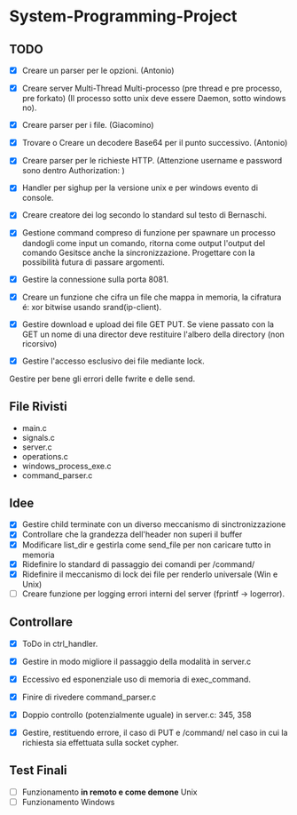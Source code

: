 # System-Programming-Project

## TODO
- [x] Creare un parser per le opzioni. (Antonio)
- [x] Creare server Multi-Thread Multi-processo (pre thread e pre processo, pre forkato) (Il processo sotto unix deve essere Daemon, sotto windows no).
- [x] Creare parser per i file. (Giacomino)
- [x] Trovare o Creare un decodere Base64 per il punto successivo. (Antonio)
- [x] Creare parser per le richieste HTTP. (Attenzione username e password sono dentro Authorization: )
- [x] Handler per sighup per la versione unix e per windows evento di console.
- [x] Creare creatore dei log secondo lo standard sul testo di Bernaschi.
- [x] Gestione command compreso di funzione per spawnare un processo dandogli come input un comando, ritorna come output l'output del comando Gesitsce anche la sincronizzazione. Progettare con la possibilità futura di passare argomenti.
- [x] Gestire la connessione sulla porta 8081.
- [x] Creare un funzione che cifra un file che mappa in memoria, la cifratura é: xor bitwise usando srand(ip-client).
- [x] Gestire download e upload dei file GET PUT. Se viene passato con la GET un nome di una director deve restituire l'albero della directory (non ricorsivo)
- [x] Gestire l'accesso esclusivo dei file mediante lock.


Gestire per bene gli errori delle fwrite e delle send.

## File Rivisti
- main.c
- signals.c
- server.c
- operations.c 
- windows_process_exe.c
- command_parser.c

## Idee
- [x] Gestire child terminate con un diverso meccanismo di sinctronizzazione
- [x] Controllare che la grandezza dell'header non superi il buffer
- [x] Modificare list_dir e gestirla come send_file per non caricare tutto in memoria
- [x] Ridefinire lo standard di passaggio dei comandi per /command/
- [x] Ridefinire il meccanismo di lock dei file per renderlo universale (Win e Unix)
- [ ] Creare funzione per logging errori interni del server (fprintf -> logerror).

## Controllare 
- [x] ToDo in ctrl_handler.
- [x] Gestire in modo migliore il passaggio della modalità in server.c
- [x] Eccessivo ed esponenziale uso di memoria di exec_command.
- [x] Finire di rivedere command_parser.c
- [x] Doppio controllo (potenzialmente uguale) in server.c: 345, 358
- [x] Gestire, restituendo errore, il caso di PUT e /command/ nel caso in cui la richiesta sia effettuata sulla socket
cypher.


## Test Finali
- [ ] Funzionamento **in remoto e come demone** Unix
- [ ] Funzionamento Windows 

